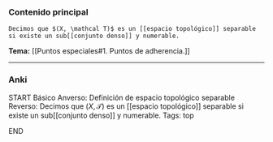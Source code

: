 ### Contenido principal

```ad-Formal
Decimos que $(X, \mathcal T)$ es un [[espacio topológico]] separable si existe un sub[[conjunto denso]] y numerable.
```

**Tema:** [[Puntos especiales#1. Puntos de adherencia.]]

---
### Anki

START
Básico
Anverso: Definición de espacio topológico separable
Reverso: Decimos que $(X, \mathcal T)$ es un [[espacio topológico]] separable si existe un sub[[conjunto denso]] y numerable.
Tags: top
<!--ID: 1728549802482-->
END
